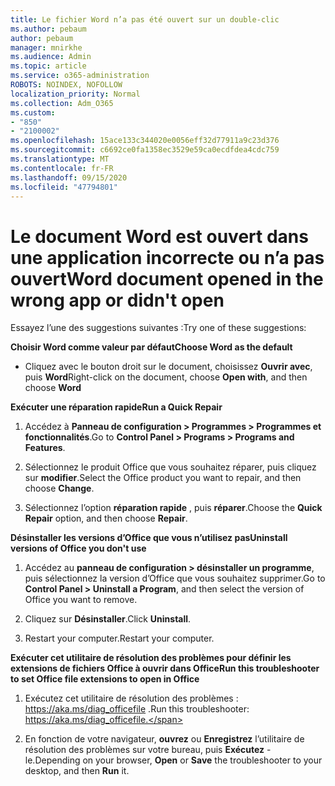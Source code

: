 ```yaml
---
title: Le fichier Word n’a pas été ouvert sur un double-clic
ms.author: pebaum
author: pebaum
manager: mnirkhe
ms.audience: Admin
ms.topic: article
ms.service: o365-administration
ROBOTS: NOINDEX, NOFOLLOW
localization_priority: Normal
ms.collection: Adm_O365
ms.custom:
- "850"
- "2100002"
ms.openlocfilehash: 15ace133c344020e0056eff32d77911a9c23d376
ms.sourcegitcommit: c6692ce0fa1358ec3529e59ca0ecdfdea4cdc759
ms.translationtype: MT
ms.contentlocale: fr-FR
ms.lasthandoff: 09/15/2020
ms.locfileid: "47794801"
---
```

# <a name="word-document-opened-in-the-wrong-app-or-didnt-open"></a><span data-ttu-id="bd6fe-102">Le document Word est ouvert dans une application incorrecte ou n’a pas ouvert</span><span class="sxs-lookup"><span data-stu-id="bd6fe-102">Word document opened in the wrong app or didn't open</span></span>

<span data-ttu-id="bd6fe-103">Essayez l’une des suggestions suivantes :</span><span class="sxs-lookup"><span data-stu-id="bd6fe-103">Try one of these suggestions:</span></span>

<span data-ttu-id="bd6fe-104">**Choisir Word comme valeur par défaut**</span><span class="sxs-lookup"><span data-stu-id="bd6fe-104">**Choose Word as the default**</span></span>

- <span data-ttu-id="bd6fe-105">Cliquez avec le bouton droit sur le document, choisissez **Ouvrir avec**, puis **Word**</span><span class="sxs-lookup"><span data-stu-id="bd6fe-105">Right-click on the document, choose **Open with**, and then choose **Word**</span></span>

<span data-ttu-id="bd6fe-106">**Exécuter une réparation rapide**</span><span class="sxs-lookup"><span data-stu-id="bd6fe-106">**Run a Quick Repair**</span></span>

1. <span data-ttu-id="bd6fe-107">Accédez à **Panneau de configuration > Programmes > Programmes et fonctionnalités**.</span><span class="sxs-lookup"><span data-stu-id="bd6fe-107">Go to **Control Panel > Programs > Programs and Features**.</span></span>

2. <span data-ttu-id="bd6fe-108">Sélectionnez le produit Office que vous souhaitez réparer, puis cliquez sur **modifier**.</span><span class="sxs-lookup"><span data-stu-id="bd6fe-108">Select the Office product you want to repair, and then choose **Change**.</span></span>

3. <span data-ttu-id="bd6fe-109">Sélectionnez l’option **réparation rapide** , puis **réparer**.</span><span class="sxs-lookup"><span data-stu-id="bd6fe-109">Choose the **Quick Repair** option, and then choose **Repair**.</span></span>

<span data-ttu-id="bd6fe-110">**Désinstaller les versions d’Office que vous n’utilisez pas**</span><span class="sxs-lookup"><span data-stu-id="bd6fe-110">**Uninstall versions of Office you don't use**</span></span>

1. <span data-ttu-id="bd6fe-111">Accédez au **panneau de configuration > désinstaller un programme**, puis sélectionnez la version d’Office que vous souhaitez supprimer.</span><span class="sxs-lookup"><span data-stu-id="bd6fe-111">Go to **Control Panel > Uninstall a Program**, and then select the version of Office you want to remove.</span></span>

2. <span data-ttu-id="bd6fe-112">Cliquez sur **Désinstaller**.</span><span class="sxs-lookup"><span data-stu-id="bd6fe-112">Click **Uninstall**.</span></span>

3. <span data-ttu-id="bd6fe-113">Restart your computer.</span><span class="sxs-lookup"><span data-stu-id="bd6fe-113">Restart your computer.</span></span>

<span data-ttu-id="bd6fe-114">**Exécuter cet utilitaire de résolution des problèmes pour définir les extensions de fichiers Office à ouvrir dans Office**</span><span class="sxs-lookup"><span data-stu-id="bd6fe-114">**Run this troubleshooter to set Office file extensions to open in Office**</span></span>

1. <span data-ttu-id="bd6fe-115">Exécutez cet utilitaire de résolution des problèmes : https://aka.ms/diag_officefile .</span><span class="sxs-lookup"><span data-stu-id="bd6fe-115">Run this troubleshooter: https://aka.ms/diag_officefile.</span></span>

2. <span data-ttu-id="bd6fe-116">En fonction de votre navigateur, **ouvrez** ou **Enregistrez** l’utilitaire de résolution des problèmes sur votre bureau, puis **Exécutez** -le.</span><span class="sxs-lookup"><span data-stu-id="bd6fe-116">Depending on your browser, **Open** or **Save** the troubleshooter to your desktop, and then **Run** it.</span></span>
